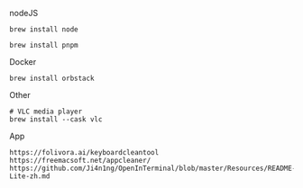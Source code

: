 

nodeJS
```
brew install node

brew install pnpm
```

Docker
```
brew install orbstack
```




Other
```
# VLC media player
brew install --cask vlc

```


App
```
https://folivora.ai/keyboardcleantool
https://freemacsoft.net/appcleaner/
https://github.com/Ji4n1ng/OpenInTerminal/blob/master/Resources/README-Lite-zh.md
```
